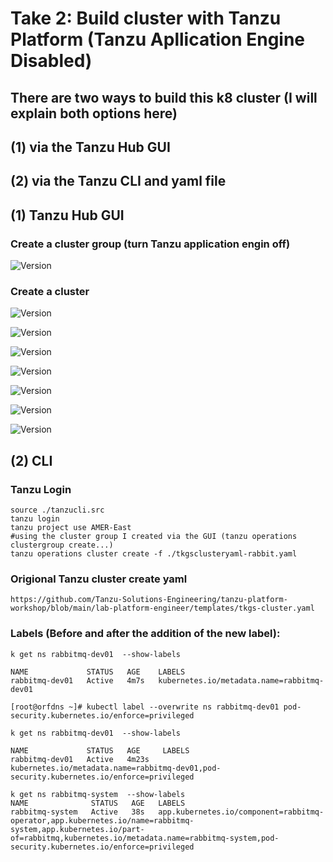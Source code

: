 # Take 2: Build cluster with Tanzu Platform (Tanzu Apllication Engine Disabled) 

## There are two ways to build this k8 cluster (I will explain both options here) 
## (1) via the Tanzu Hub GUI
## (2) via the Tanzu CLI and yaml file

## (1) Tanzu Hub GUI

### Create a cluster group (turn Tanzu application engin off) 

![Version](https://github.com/ogelbric/RabbitMQ/blob/main/Tanzu_Platform_Cluster_Build/clg1.png)

### Create a cluster

![Version](https://github.com/ogelbric/RabbitMQ/blob/main/Tanzu_Platform_Cluster_Build/cl1.png)

![Version](https://github.com/ogelbric/RabbitMQ/blob/main/Tanzu_Platform_Cluster_Build/cl2.png)

![Version](https://github.com/ogelbric/RabbitMQ/blob/main/Tanzu_Platform_Cluster_Build/cl3.png)

![Version](https://github.com/ogelbric/RabbitMQ/blob/main/Tanzu_Platform_Cluster_Build/cl4.png)

![Version](https://github.com/ogelbric/RabbitMQ/blob/main/Tanzu_Platform_Cluster_Build/cl5.png)

![Version](https://github.com/ogelbric/RabbitMQ/blob/main/Tanzu_Platform_Cluster_Build/cl6.png)

![Version](https://github.com/ogelbric/RabbitMQ/blob/main/Tanzu_Platform_Cluster_Build/cl7.png)

## (2) CLI

### Tanzu Login
```
source ./tanzucli.src
tanzu login
tanzu project use AMER-East
#using the cluster group I created via the GUI (tanzu operations clustergroup create...)
tanzu operations cluster create -f ./tkgsclusteryaml-rabbit.yaml

```


### Origional Tanzu cluster create yaml
```
https://github.com/Tanzu-Solutions-Engineering/tanzu-platform-workshop/blob/main/lab-platform-engineer/templates/tkgs-cluster.yaml
```

### Labels (Before and after the addition of the new label):

```
k get ns rabbitmq-dev01  --show-labels

NAME             STATUS   AGE    LABELS
rabbitmq-dev01   Active   4m7s   kubernetes.io/metadata.name=rabbitmq-dev01

[root@orfdns ~]# kubectl label --overwrite ns rabbitmq-dev01 pod-security.kubernetes.io/enforce=privileged

k get ns rabbitmq-dev01  --show-labels

NAME             STATUS   AGE     LABELS
rabbitmq-dev01   Active   4m23s   kubernetes.io/metadata.name=rabbitmq-dev01,pod-security.kubernetes.io/enforce=privileged

k get ns rabbitmq-system  --show-labels
NAME              STATUS   AGE   LABELS
rabbitmq-system   Active   38s   app.kubernetes.io/component=rabbitmq-operator,app.kubernetes.io/name=rabbitmq-system,app.kubernetes.io/part-of=rabbitmq,kubernetes.io/metadata.name=rabbitmq-system,pod-security.kubernetes.io/enforce=privileged

```

